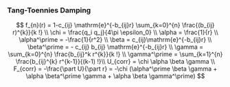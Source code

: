 ### Tang-Toennies Damping

$$
f_{n}(r) = 1-c_{ij} \mathrm{e}^{-b_{ij}r} \sum_{k=0}^{n} \frac{(b_{ij} r)^{k}}{k !} \\
\chi = \frac{q_i q_j}{4\pi \epsilon_0} \\
\alpha = \frac{1}{r} \\
\alpha^\prime = -\frac{1}{r^2} \\
\beta =  c_{ij}\mathrm{e}^{-b_{ij}r} \\
\beta^\prime = - c_{ij} b_{ij} \mathrm{e}^{-b_{ij}r} \\
\gamma = \sum_{k=0}^{n} \frac{b_{ij}^k r^{k}}{k !} \\
\gamma^\prime = \sum_{k=1}^{n} \frac{b_{ij}^{k} r^{k-1}}{(k-1) !}\\
U_{corr} = \chi \alpha \beta \gamma \\
F_{corr} = -\frac{\part U}{\part r} = -\chi (\alpha^\prime \beta \gamma + \alpha \beta^\prime \gamma + \alpha \beta \gamma^\prime)
$$

